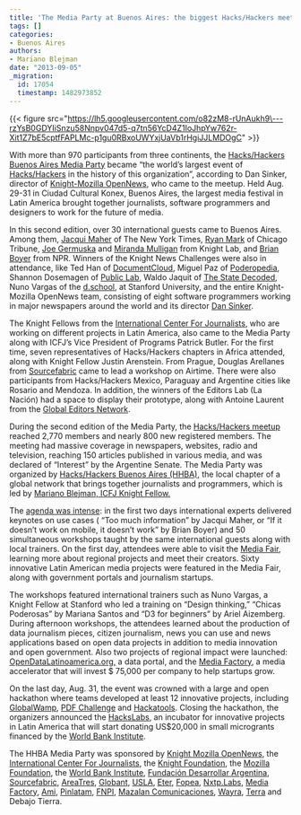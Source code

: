 ```yaml
---
title: 'The Media Party at Buenos Aires: the biggest Hacks/Hackers meetup ever'
tags: []
categories:
- Buenos Aires
authors:
- Mariano Blejman
date: "2013-09-05"
_migration:
  id: 17054
  timestamp: 1482973852
---
```


{{< figure src="https://lh5.googleusercontent.com/o82zM8-rUnAukh9\---rzYsB0GDYIiSnzu58Nnpv047d5-q7tn56YcD4Z1IoJhpYw762r-Xit1Z7bE5cptfFAPLMc-p1gu0RBxoUWYxjUaVb1rHgiJJLMDOgC" >}}

With more than 970 participants from three continents, the [Hacks/Hackers Buenos Aires Media Party][1] became &#8220;the world&#8217;s largest event of [Hacks/Hackers][2] in the history of this organization&#8221;, according to Dan Sinker, director of [Knight-Mozilla OpenNews][3], who came to the meetup. Held Aug. 29-31 in Ciudad Cultural Konex, Buenos Aires, the largest media festival in Latin America brought together journalists, software programmers and designers to work for the future of media.

In this second edition, over 30 international guests came to Buenos Aires. Among them, [Jacqui Maher][4] of The New York Times, [Ryan Mark][5] of Chicago Tribune, [Joe Germuska][6] and [Miranda Mulligan][7] from Knight Lab, and [Brian Boyer][8] from NPR. Winners of the Knight News Challenges were also in attendance, like Ted Han of [DocumentCloud][9], Miguel Paz of [Poderopedia][10], Shannon Dosemagen of [Public Lab][11], Waldo Jaquit of [The State Decoded][12], Nuno Vargas of the [d.school][13], at Stanford University, and the entire Knight-Mozilla OpenNews team, consisting of eight software programmers working in major newspapers around the world and its director [Dan Sinker][14].

The Knight Fellows from the [International Center For Journalists][15], who are working on different projects in Latin America, also came to the Media Party along with ICFJ’s Vice President of Programs Patrick Butler. For the first time, seven representatives of Hacks/Hackers chapters in Africa attended, along with Knight Fellow Justin Arenstein. From Prague, Douglas Arellanes from [Sourcefabric][16] came to lead a workshop on Airtime. There were also participants from Hacks/Hackers Mexico, Paraguay and Argentine cities like Rosario and Mendoza. In addition, the winners of the Editors Lab (La Nación) had a space to display their prototype, along with Antoine Laurent from the [Global Editors Network][17].

During the second edition of the Media Party, the [Hacks/Hackers meetup][18] reached 2,770 members and nearly 800 new registered members. The meeting had massive coverage in newspapers, websites, radio and television, reaching 150 articles published in various media, and was declared of &#8220;Interest&#8221; by the Argentine Senate. The Media Party was organized by [Hacks/Hackers Buenos Aires (HHBA)][19], the local chapter of a global network that brings together journalists and programmers, which is led by [Mariano Blejman, ICFJ Knight Fellow.][20]

The [agenda was intense][21]: in the first two days international experts delivered keynotes on use cases ( &#8220;Too much information&#8221; by Jacqui Maher, or &#8220;If it doesn’t work on mobile, it doesn’t work&#8221; by Brian Boyer) and 50 simultaneous workshops taught by the same international guests along with local trainers. On the first day, attendees were able to visit the [Media Fair][22], learning more about regional projects and meet their creators. Sixty innovative Latin American media projects were featured in the Media Fair, along with government portals and journalism startups.

The workshops featured international trainers such as Nuno Vargas, a Knight Fellow at Stanford who led a training on &#8220;Design thinking,&#8221; &#8220;Chicas Poderosas&#8221; by Mariana Santos and &#8220;D3 for beginners&#8221; by Ariel Aizemberg. During afternoon workshops, the attendees learned about the production of data journalism pieces, citizen journalism, news you can use and news applications based on open data projects in addition to media innovation and open government. Also two projects of regional impact were launched: [OpenDataLatinoamerica.org,][23] a data portal, and the [Media Factory][24], a media accelerator that will invest $ 75,000 per company to help startups grow.

On the last day, Aug. 31, the event was crowned with a large and open hackathon where teams developed at least 12 innovative projects, including [GlobalWamp][25], [PDF Challenge][26] and [Hackatools][27]. Closing the hackathon, the organizers announced the [HacksLabs][28], an incubator for innovative projects in Latin America that will start donating US$20,000 in small microgrants financed by the [World Bank Institute][29].

The HHBA Media Party was sponsored by [Knight Mozilla OpenNews][3], the [International Center For Journalists][15], the [Knight Foundation][30], the [Mozilla Foundation][31], the [World Bank Institute][29], [Fundación Desarrollar Argentina][32], [Sourcefabric][16], [AreaTres][33], [Globant][34], [USLA][35], [Eter][36], [Fopea][37], [Nxtp.Labs][38], [Media Factory][24], [Ami][39], [Pinlatam][40], [FNPI][41], [Mazalan Comunicaciones][42], [Wayra][43], [Terra][44] and Debajo Tierra.

 [1]: http://mediaparty.info/
 [2]: http://hackshackers.com/
 [3]: http://www.mozillaopennews.org/
 [4]: http://www.mediaparty.info/es/2/quienviene/131/Jacqui--Maher.htm
 [5]: http://www.mediaparty.info/es/2/quienviene/175/Ryan-Mark.htm
 [6]: http://www.mediaparty.info/es/2/quienviene/132/Joe--Germuska.htm
 [7]: http://www.mediaparty.info/es/2/quienviene/174/Miranda-Mulligan.htm
 [8]: http://www.mediaparty.info/es/2/quienviene/157/Brian-Boyer.htm
 [9]: http://documentcloud.org
 [10]: http://www.poderopedia.org/
 [11]: http://publiclab.org/
 [12]: http://www.statedecoded.com/
 [13]: http://dschool.stanford.edu/
 [14]: http://dansinker.com/
 [15]: http://www.icfj.org/
 [16]: http://www.sourcefabric.org/
 [17]: http://www.globaleditorsnetwork.org/
 [18]: http://meetupba.hackshackers.com/
 [19]: http://hhba.info
 [20]: http://www.icfj.org/about/profiles/mariano-blejman
 [21]: http://lanyrd.com/2013/hhba/
 [22]: http://www.mediaparty.info/es/2/mediaferia/
 [23]: http://www.opendatalatinoamerica.org/
 [24]: http://mediafactory.vc
 [25]: http://mediaparty.hackdash.org/p/5222030093c474d26b00019a
 [26]: http://mediaparty.hackdash.org/p/5220dddb93c474d26b00015e
 [27]: http://mediaparty.hackdash.org/p/5220e96593c474d26b00016d
 [28]: http://hackslabs.com
 [29]: http://wbi.worldbank.org/
 [30]: http://www.knightfoundation.org/
 [31]: http://www.mozilla.org/en-US/foundation/
 [32]: http://www.desarrollar.org/
 [33]: http://areatresworkplace.com/
 [34]: http://www.globant.com/
 [35]: http://buenosaireslibre.org/
 [36]: http://eter.com.ar/
 [37]: http://www.fopea.org/
 [38]: http://www.nxtplabs.com/
 [39]: http://africanmediainitiative.org/
 [40]: http://pinlatam.org/
 [41]: http://www.fnpi.org/
 [42]: http://mazcom.mazalan.com.ar/
 [43]: http://wayra.org/en
 [44]: http://www.terra.com/